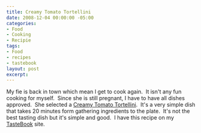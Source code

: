 ```yaml
---
title: Creamy Tomato Tortellini
date: 2008-12-04 00:00:00 -05:00
categories:
- Food
- Cooking
- Recipie
tags:
- Food
- recipes
- tastebook
layout: post
excerpt: 
---
```


My fie is back in town which mean I get to cook again.&nbsp; It isn't any fun cooking for myself.&nbsp; Since she is still pregnant, I have to have all dishes approved.&nbsp; She selected a <a href="http://techcook.s3.amazonaws.com/creamy_tom_tor.jpg" target="_blank">Creamy Tomato Tortellini</a>.&nbsp; It's a very simple dish that takes 20 minutes form gathering ingredients to the plate.&nbsp; It's not the best tasting dish but it's simple and good.&nbsp; I have this recipe on my <a href="http://www.tastebook.com/" target="_blank">TasteBook</a> site.
